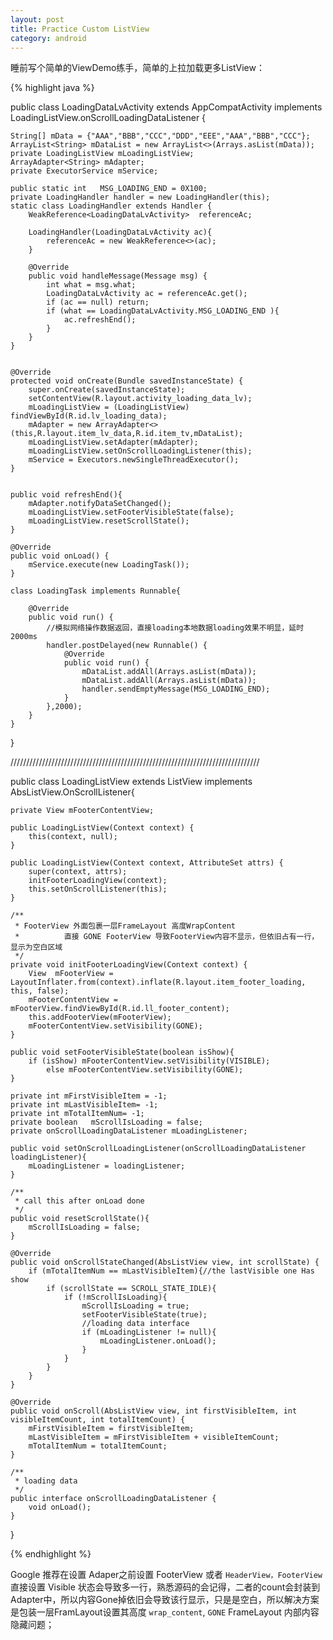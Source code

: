 ```yaml
---
layout: post
title: Practice Custom ListView
category: android
---
```


睡前写个简单的ViewDemo练手，简单的上拉加载更多ListView：

{% highlight java %}

public class LoadingDataLvActivity extends AppCompatActivity implements LoadingListView.onScrollLoadingDataListener {

    String[] mData = {"AAA","BBB","CCC","DDD","EEE","AAA","BBB","CCC"};
    ArrayList<String> mDataList = new ArrayList<>(Arrays.asList(mData));
    private LoadingListView mLoadingListView;
    ArrayAdapter<String> mAdapter;
    private ExecutorService mService;

    public static int   MSG_LOADING_END = 0X100;
    private LoadingHandler handler = new LoadingHandler(this);
    static class LoadingHandler extends Handler {
        WeakReference<LoadingDataLvActivity>  referenceAc;

        LoadingHandler(LoadingDataLvActivity ac){
            referenceAc = new WeakReference<>(ac);
        }

        @Override
        public void handleMessage(Message msg) {
            int what = msg.what;
            LoadingDataLvActivity ac = referenceAc.get();
            if (ac == null) return;
            if (what == LoadingDataLvActivity.MSG_LOADING_END ){
                ac.refreshEnd();
            }
        }
    }


    @Override
    protected void onCreate(Bundle savedInstanceState) {
        super.onCreate(savedInstanceState);
        setContentView(R.layout.activity_loading_data_lv);
        mLoadingListView = (LoadingListView) findViewById(R.id.lv_loading_data);
        mAdapter = new ArrayAdapter<>(this,R.layout.item_lv_data,R.id.item_tv,mDataList);
        mLoadingListView.setAdapter(mAdapter);
        mLoadingListView.setOnScrollLoadingListener(this);
        mService = Executors.newSingleThreadExecutor();
    }


    public void refreshEnd(){
        mAdapter.notifyDataSetChanged();
        mLoadingListView.setFooterVisibleState(false);
        mLoadingListView.resetScrollState();
    }

    @Override
    public void onLoad() {
        mService.execute(new LoadingTask());
    }

    class LoadingTask implements Runnable{

        @Override
        public void run() {
            //模拟网络操作数据返回，直接loading本地数据loading效果不明显，延时2000ms
            handler.postDelayed(new Runnable() {
                @Override
                public void run() {
                    mDataList.addAll(Arrays.asList(mData));
                    mDataList.addAll(Arrays.asList(mData));
                    handler.sendEmptyMessage(MSG_LOADING_END);
                }
            },2000);
        }
    }
}

///////////////////////////////////////////////////////////////////////////////

public class LoadingListView extends ListView implements AbsListView.OnScrollListener{

    private View mFooterContentView;

    public LoadingListView(Context context) {
        this(context, null);
    }

    public LoadingListView(Context context, AttributeSet attrs) {
        super(context, attrs);
        initFooterLoadingView(context);
        this.setOnScrollListener(this);
    }

    /**
     * FooterView 外面包裹一层FrameLayout 高度WrapContent
     *          直接 GONE FooterView 导致FooterView内容不显示，但依旧占有一行，显示为空白区域
     */
    private void initFooterLoadingView(Context context) {
        View  mFooterView = LayoutInflater.from(context).inflate(R.layout.item_footer_loading, this, false);
        mFooterContentView = mFooterView.findViewById(R.id.ll_footer_content);
        this.addFooterView(mFooterView);
        mFooterContentView.setVisibility(GONE);
    }

    public void setFooterVisibleState(boolean isShow){
        if (isShow) mFooterContentView.setVisibility(VISIBLE);
            else mFooterContentView.setVisibility(GONE);
    }

    private int mFirstVisibleItem = -1;
    private int mLastVisibleItem= -1;
    private int mTotalItemNum= -1;
    private boolean   mScrollIsLoading = false;
    private onScrollLoadingDataListener mLoadingListener;

    public void setOnScrollLoadingListener(onScrollLoadingDataListener loadingListener){
        mLoadingListener = loadingListener;
    }

    /**
     * call this after onLoad done
     */
    public void resetScrollState(){
        mScrollIsLoading = false;
    }

    @Override
    public void onScrollStateChanged(AbsListView view, int scrollState) {
        if (mTotalItemNum == mLastVisibleItem){//the lastVisible one Has show
            if (scrollState == SCROLL_STATE_IDLE){
                if (!mScrollIsLoading){
                    mScrollIsLoading = true;
                    setFooterVisibleState(true);
                    //loading data interface
                    if (mLoadingListener != null){
                        mLoadingListener.onLoad();
                    }
                }
            }
        }
    }

    @Override
    public void onScroll(AbsListView view, int firstVisibleItem, int visibleItemCount, int totalItemCount) {
        mFirstVisibleItem = firstVisibleItem;
        mLastVisibleItem = mFirstVisibleItem + visibleItemCount;
        mTotalItemNum = totalItemCount;
    }

    /**
     * loading data
     */
    public interface onScrollLoadingDataListener {
        void onLoad();
    }
}

{% endhighlight %}

Google 推荐在设置 Adaper之前设置 FooterView 或者 `HeaderView，FooterView` 直接设置 Visible 状态会导致多一行，熟悉源码的会记得，二者的count会封装到Adapter中，所以内容Gone掉依旧会导致该行显示，只是是空白，所以解决方案是包装一层FramLayout设置其高度 `wrap_content`, `GONE` FrameLayout 内部内容隐藏问题；
